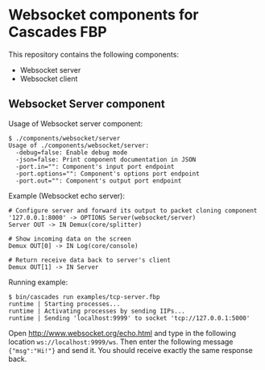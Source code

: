 # Websocket components for Cascades FBP

This repository contains the following components:

 * Websocket server
 * Websocket client

## Websocket Server component

Usage of Websocket server component:

```
$ ./components/websocket/server
Usage of ./components/websocket/server:
  -debug=false: Enable debug mode
  -json=false: Print component documentation in JSON
  -port.in="": Component's input port endpoint
  -port.options="": Component's options port endpoint
  -port.out="": Component's output port endpoint
```

Example (Websocket echo server):

```
# Configure server and forward its output to packet cloning component
'127.0.0.1:8000' -> OPTIONS Server(websocket/server)
Server OUT -> IN Demux(core/splitter)

# Show incoming data on the screen
Demux OUT[0] -> IN Log(core/console)

# Return receive data back to server's client
Demux OUT[1] -> IN Server
```

Running example:

```
$ bin/cascades run examples/tcp-server.fbp
runtime | Starting processes...
runtime | Activating processes by sending IIPs...
runtime | Sending 'localhost:9999' to socket 'tcp://127.0.0.1:5000'
```

Open http://www.websocket.org/echo.html and type in the following location `ws://localhost:9999/ws`. Then enter the following message `{"msg":"Hi!"}` and send it. You should receive exactly the same response back.
